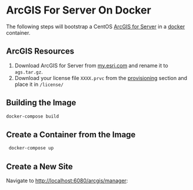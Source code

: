 # ArcGIS For Server On Docker

The following steps will bootstrap a CentOS [ArcGIS for Server](http://www.esri.com/software/arcgis/arcgisserver) in a [docker](https://www.docker.com/) container.

## ArcGIS Resources

1. Download ArcGIS for Server from [my.esri.com](https://my.esri.com/#/downloads) and rename it to `ags.tar.gz`.
2. Download your license file `XXXX.prvc` from the [provisioning](https://my.esri.com/#/provisioning/417547) section and place it in `/license/`

## Building the Image

```bash
docker-compose build
```

## Create a Container from the Image

```bash
 docker-compose up
```

## Create a New Site

Navigate to <http://localhost:6080/arcgis/manager>:
